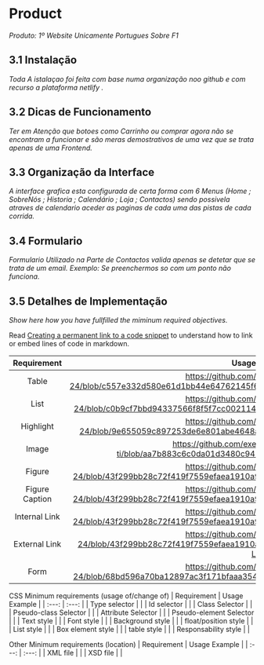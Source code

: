 # Product

_Produto: 1º Website Unicamente Portugues Sobre F1_
## 3.1 Instalação

_Toda A istalaçao foi feita com base numa organização noo github e com recurso a plataforma netlify ._

## 3.2 Dicas de Funcionamento

_Ter em Atenção que botoes como Carrinho ou comprar agora não se encontram a funcionar e são meras demostrativos de uma vez que se trata apenas de uma Frontend._

## 3.3 Organização da Interface

_A interface grafica esta configurada de certa forma com 6 Menus (Home ; SobreNós ; Historia ; Calendário ; Loja ; Contactos) sendo possivela atraves de calendario aceder as paginas de cada uma das pistas de cada corrida._

## 3.4 Formulario

_Formulario Utilizado na Parte de Contactos valida apenas se detetar que se trata de um email._
_Exemplo: Se preenchermos so com um ponto não funciona._

## 3.5 Detalhes de Implementação
_Show here how you have fullfilled the miminum required objectives._

Read [Creating a permanent link to a code snippet](https://docs.github.com/en/get-started/writing-on-github/working-with-advanced-formatting/creating-a-permanent-link-to-a-code-snippet) to understand how to link or embed lines of code in markdown.

| Requirement | Usage Example |
| :---: | :---: |
| Table |  https://github.com/inf23tig01/TP_TI_23-24/blob/c557e332d580e61d1bb44e64762145f6608ca951/Website_inf23tig01/calendario.html#L45    |
| List |  https://github.com/inf23tig01/TP_TI_23-24/blob/c0b9cf7bbd94337566f8f5f7cc00211441fe510c/Website_inf23tig01/index.html#L23-L30 |
| Highlight |https://github.com/inf23tig01/TP_TI_23-24/blob/9e655059c897253de6e801abe4648af65611c743/Website_inf23tig01/index.html#L58 |
| Image | https://github.com/exemploTrabalho/report_inf-ti/blob/aa7b883c6c0da01d3480c941f7bbdcaa1adf0f12/src/index.html#L11    |
| Figure | https://github.com/inf23tig01/TP_TI_23-24/blob/43f299bb28c72f419f7559efaea1910a976b99de/Website_inf23tig01/index.html#L47-L49      |
| Figure Caption| https://github.com/inf23tig01/TP_TI_23-24/blob/43f299bb28c72f419f7559efaea1910a976b99de/Website_inf23tig01/index.html#L93-L96      |
| Internal Link | https://github.com/inf23tig01/TP_TI_23-24/blob/43f299bb28c72f419f7559efaea1910a976b99de/Website_inf23tig01/index.html#L23-L30      |
| External Link |  https://github.com/inf23tig01/TP_TI_23-24/blob/43f299bb28c72f419f7559efaea1910a976b99de/Website_inf23tig01/index.html#L223-L228     |
| Form | https://github.com/inf23tig01/TP_TI_23-24/blob/68bd596a70ba12897ac3f171bfaaa35461bd61a3/Website_inf23tig01/contactos.html#L62 |

CSS Minimum requirements (usage of/change of)
| Requirement | Usage Example |
| :---: | :---: |
| Type selector |       |
| Id selector |       |
| Class Selector |       |
| Pseudo-class Selector |       |
| Attribute Selector |       |
| Pseudo-element Selector |       |
| Text style |       |
| Font style |       |
| Background style |       |
| float/position style |       |
| List style |       |
| Box element style |       |
| table style |       |
| Responsability style |       |

Other Minimum requirements (location)
| Requirement | Usage Example |
| :---: | :---: |
| XML file |       |
| XSD file |       |
